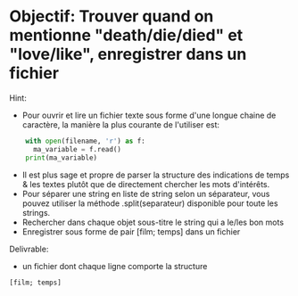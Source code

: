 # Objectif: Trouver quand on mentionne "death/die/died" et "love/like", enregistrer dans un fichier
Hint:
- Pour ouvrir et lire un fichier texte sous forme d'une longue chaine de caractère, la manière la plus courante de l'utiliser est:
```Python
    with open(filename, 'r') as f:
      ma_variable = f.read()
    print(ma_variable)
```
- Il est plus sage et propre de parser la structure des indications de temps & les textes plutôt que de directement chercher les mots d'intérêts.
- Pour séparer une string en liste de string selon un séparateur, vous pouvez utiliser la méthode .split(separateur) disponible pour toute les strings.
- Rechercher dans chaque objet sous-titre le string qui a le/les bon mots
- Enregistrer sous forme de pair [film; temps] dans un fichier

Delivrable:
- un fichier dont chaque ligne comporte la structure
```
[film; temps]
```